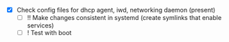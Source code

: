 - [x] Check config files for dhcp agent, iwd, networking daemon (present)
  - [ ] !! Make changes consistent in systemd (create symlinks that enable services)
  - [ ] ! Test with boot
<!---->
